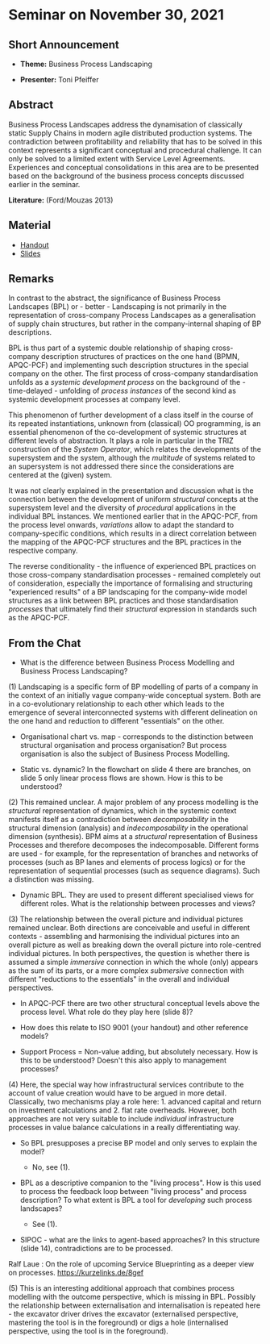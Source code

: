 # Seminar on November 30, 2021

## Short Announcement

* __Theme:__ Business Process Landscaping

* __Presenter:__ Toni Pfeiffer

## Abstract

Business Process Landscapes address the dynamisation of classically static
Supply Chains in modern agile distributed production systems. The
contradiction between profitability and reliability that has to be solved in
this context represents a significant conceptual and procedural challenge. It
can only be solved to a limited extent with Service Level Agreements.
Experiences and conceptual consolidations in this area are to be presented
based on the background of the business process concepts discussed earlier in
the seminar.

__Literature:__ (Ford/Mouzas 2013)

## Material

* [Handout](Handout.pdf)
* [Slides](Slides.pdf)

## Remarks

In contrast to the abstract, the significance of Business Process Landscapes
(BPL) or - better - Landscaping is not primarily in the representation of
cross-company Process Landscapes as a generalisation of supply chain
structures, but rather in the company-internal shaping of BP descriptions.

BPL is thus part of a systemic double relationship of shaping cross-company
description structures of practices on the one hand (BPMN, APQC-PCF) and
implementing such description structures in the special company on the other.
The first process of cross-company standardisation unfolds as a _systemic
development process_ on the background of the - time-delayed - unfolding of
_process instances_ of the second kind as systemic development processes at
company level.

This phenomenon of further development of a class itself in the course of its
repeated instantiations, unknown from (classical) OO programming, is an
essential phenomenon of the co-development of systemic structures at different
levels of abstraction. It plays a role in particular in the TRIZ construction
of the _System Operator_, which relates the developments of the supersystem
and the system, although the _multitude_ of systems related to an supersystem
is not addressed there since the considerations are centered at the (given)
system.

It was not clearly explained in the presentation and discussion what is the
connection between the development of uniform _structural_ concepts at the
supersystem level and the diversity of _procedural_ applications in the
individual BPL instances. We mentioned earlier that in the APQC-PCF, from the
process level onwards, _variations_ allow to adapt the standard to
company-specific conditions, which results in a direct correlation between the
mapping of the APQC-PCF structures and the BPL practices in the respective
company.

The reverse conditionality - the influence of experienced BPL practices on
those cross-company standardisation processes - remained completely out of
consideration, especially the importance of formalising and structuring
"experienced results" of a BP landscaping for the company-wide model
structures as a link between BPL practices and those standardisation
_processes_ that ultimately find their _structural_ expression in standards
such as the APQC-PCF.

## From the Chat

- What is the difference between Business Process Modelling and Business
  Process Landscaping?

(1) Landscaping is a specific form of BP modelling of parts of a company in
the context of an initially vague company-wide conceptual system. Both are in
a co-evolutionary relationship to each other which leads to the emergence of
several interconnected systems with different delineation on the one hand and
reduction to different "essentials" on the other.

- Organisational chart vs. map - corresponds to the distinction between
  structural organisation and process organisation? But process organisation
  is also the subject of Business Process Modelling.

- Static vs. dynamic? In the flowchart on slide 4 there are branches, on slide
  5 only linear process flows are shown.  How is this to be understood?

(2) This remained unclear. A major problem of any process modelling is the
_structural_ representation of dynamics, which in the systemic context
manifests itself as a contradiction between _decomposability_ in the
structural dimension (analysis) and _indecomposability_ in the operational
dimension (synthesis). BPM aims at a _structural_ representation of Business
Processes and therefore decomposes the indecomposable. Different forms are
used - for example, for the representation of branches and networks of
processes (such as BP lanes and elements of process logics) or for the
representation of sequential processes (such as sequence diagrams). Such a
distinction was missing.

- Dynamic BPL. They are used to present different specialised views for
  different roles.  What is the relationship between processes and views?

(3) The relationship between the overall picture and individual pictures
remained unclear. Both directions are conceivable and useful in different
contexts - assembling and harmonising the individual pictures into an overall
picture as well as breaking down the overall picture into role-centred
individual pictures. In both perspectives, the question is whether there is
assumed a simple _immersive_ connection in which the whole (only) appears as
the sum of its parts, or a more complex _submersive_ connection with different
"reductions to the essentials" in the overall and individual perspectives.

- In APQC-PCF there are two other structural conceptual levels above the
  process level. What role do they play here (slide 8)?

- How does this relate to ISO 9001 (your handout) and other reference models?

- Support Process = Non-value adding, but absolutely necessary.  How is this
  to be understood? Doesn't this also apply to management processes?

(4) Here, the special way how infrastructural services contribute to the
account of value creation would have to be argued in more detail. Classically,
two mechanisms play a role here: 1. advanced capital and return on investment
calculations and 2. flat rate overheads. However, both approaches are not very
suitable to include _individual_ infrastructure processes in value balance
calculations in a really differentiating way.

- So BPL presupposes a precise BP model and only serves to explain the model?
  - No, see (1).

- BPL as a descriptive companion to the "living process".  How is this used to
  process the feedback loop between "living process" and process description?
  To what extent is BPL a tool for _developing_ such process landscapes?
  - See (1).

- SIPOC - what are the links to agent-based approaches?  In this structure
  (slide 14), contradictions are to be processed.

Ralf Laue : On the role of upcoming Service Blueprinting as a deeper view on
processes. <https://kurzelinks.de/8gef>

(5) This is an interesting additional approach that combines process modelling
with the outcome perspective, which is missing in BPL. Possibly the
relationship between externalisation and internalisation is repeated here -
the excavator driver drives the excavator (externalised perspective, mastering
the tool is in the foreground) or digs a hole (internalised perspective, using
the tool is in the foreground).